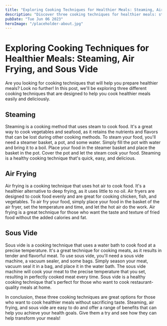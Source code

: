 ```yaml
---
title: "Exploring Cooking Techniques for Healthier Meals: Steaming, Air Frying, and Sous Vide"
description: "Discover three cooking techniques for healthier meals: steaming, air frying, and sous vide. Explore the benefits of each technique and how to use them effectively."
pubDate: "Tue Jun 06 2023"
heroImage: "/placeholder-about.jpg"
---
```


# Exploring Cooking Techniques for Healthier Meals: Steaming, Air Frying, and Sous Vide

Are you looking for cooking techniques that will help you prepare healthier meals? Look no further! In this post, we&#39;ll be exploring three different cooking techniques that are designed to help you cook healthier meals easily and deliciously.

## Steaming

Steaming is a cooking method that uses steam to cook food. It&#39;s a great way to cook vegetables and seafood, as it retains the nutrients and flavors that can be lost during other cooking methods. To steam your food, you&#39;ll need a steamer basket, a pot, and some water. Simply fill the pot with water and bring it to a boil. Place your food in the steamer basket and place the basket in the pot. Cover the pot and let the steam cook your food. Steaming is a healthy cooking technique that&#39;s quick, easy, and delicious.

## Air Frying

Air frying is a cooking technique that uses hot air to cook food. It&#39;s a healthier alternative to deep frying, as it uses little to no oil. Air fryers are designed to cook food evenly and are great for cooking chicken, fish, and vegetables. To air fry your food, simply place your food in the basket of the air fryer, set the temperature and time, and let the hot air do the work. Air frying is a great technique for those who want the taste and texture of fried food without the added calories and fat.

## Sous Vide

Sous vide is a cooking technique that uses a water bath to cook food at a precise temperature. It&#39;s a great technique for cooking meats, as it results in tender and flavorful meat. To use sous vide, you&#39;ll need a sous vide machine, a vacuum sealer, and some bags. Simply season your meat, vacuum seal it in a bag, and place it in the water bath. The sous vide machine will cook your meat to the precise temperature that you set, resulting in perfectly cooked meat every time. Sous vide is a healthy cooking technique that&#39;s perfect for those who want to cook restaurant-quality meals at home.

In conclusion, these three cooking techniques are great options for those who want to cook healthier meals without sacrificing taste. Steaming, air frying, and sous vide are easy to do and offer a range of benefits that can help you achieve your health goals. Give them a try and see how they can help transform your meals!